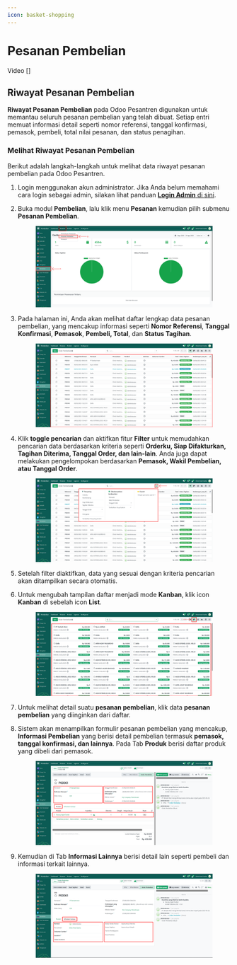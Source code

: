 ```yaml
---
icon: basket-shopping
---
```


# Pesanan Pembelian

Video \[]

## Riwayat Pesanan Pembelian

**Riwayat Pesanan Pembelian** pada Odoo Pesantren digunakan untuk memantau seluruh pesanan pembelian yang telah dibuat. Setiap entri memuat informasi detail seperti nomor referensi, tanggal konfirmasi, pemasok, pembeli, total nilai pesanan, dan status penagihan.

### Melihat Riwayat Pesanan Pembelian

Berikut adalah langkah-langkah untuk melihat data riwayat pesanan pembelian pada Odoo Pesantren.

1. Login menggunakan akun administrator. Jika Anda belum memahami cara login sebagai admin, silakan lihat panduan [**Login Admin** di sini](../../panduan-login/login-admin.md).
2.  Buka modul **Pembelian**, lalu klik menu **Pesanan** kemudian pilih submenu **Pesanan Pembelian**.

    <figure><img src="../../.gitbook/assets/images-824.png" alt=""><figcaption></figcaption></figure>


3.  Pada halaman ini, Anda akan melihat daftar lengkap data pesanan pembelian, yang mencakup informasi seperti **Nomor Referensi**, **Tanggal Konfirmasi**, **Pemasok**, **Pembeli, Total**, dan **Status Tagihan**.

    <figure><img src="../../.gitbook/assets/images-825.png" alt=""><figcaption></figcaption></figure>


4.  Klik **toggle pencarian** dan aktifkan fitur **Filter** untuk memudahkan pencarian data berdasarkan kriteria seperti **Orderku, Siap Difakturkan, Tagihan Diterima, Tanggal Order, dan lain-lain**. Anda juga dapat melakukan pengelompokan berdasarkan **Pemasok, Wakil Pembelian, atau Tanggal Order**.

    <figure><img src="../../.gitbook/assets/images-826.png" alt=""><figcaption></figcaption></figure>


5. Setelah filter diaktifkan, data yang sesuai dengan kriteria pencarian akan ditampilkan secara otomatis.
6.  Untuk mengubah tampilan daftar menjadi mode **Kanban**, klik icon **Kanban** di sebelah icon **List**.

    <figure><img src="../../.gitbook/assets/images-827.png" alt=""><figcaption></figcaption></figure>


7. Untuk melihat detail suatu **pesanan pembelian**, klik data **pesanan pembelian** yang diinginkan dari daftar.
8.  Sistem akan menampilkan formulir pesanan pembelian yang mencakup, **Informasi Pembelian** yang berisi detail pembelian termasuk **pemasok, tanggal konfirmasi, dan lainnya**. Pada Tab **Produk** berisi daftar produk yang dibeli dari pemasok.

    <figure><img src="../../.gitbook/assets/images-828.png" alt=""><figcaption></figcaption></figure>


9.  Kemudian di Tab **Informasi Lainnya** berisi detail lain seperti pembeli dan informasi terkait lainnya.

    <figure><img src="../../.gitbook/assets/images-829.png" alt=""><figcaption></figcaption></figure>

